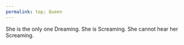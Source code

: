 ```yaml
---
permalink: top; Queen
---
```

She is the only one Dreaming. She is Screaming. She cannot hear her Screaming.